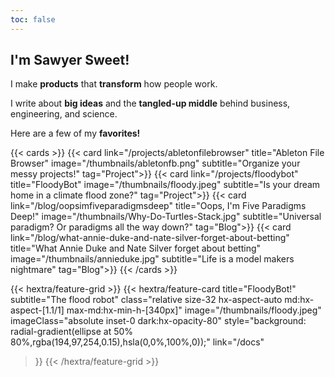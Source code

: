 ```yaml
---
toc: false
---
```

## I'm Sawyer Sweet!

I make **products** that **transform** how people work.

I write about **big ideas** and the **tangled-up middle** behind business, engineering, and science.

Here are a few of my **favorites!**

{{< cards >}}
  {{< card link="/projects/abletonfilebrowser" title="Ableton File Browser" image="/thumbnails/abletonfb.png" subtitle="Organize your messy projects!" tag="Project">}}
  {{< card link="/projects/floodybot" title="FloodyBot" image="/thumbnails/floody.jpeg" subtitle="Is your dream home in a climate flood zone?" tag="Project">}}
  {{< card link="/blog/oopsimfiveparadigmsdeep" title="Oops, I'm Five Paradigms Deep!" image="/thumbnails/Why-Do-Turtles-Stack.jpg" subtitle="Universal paradigm? Or paradigms all the way down?" tag="Blog">}}
  {{< card link="/blog/what-annie-duke-and-nate-silver-forget-about-betting" title="What Annie Duke and Nate Silver forget about betting" image="/thumbnails/annieduke.jpg" subtitle="Life is a model makers nightmare" tag="Blog">}}
{{< /cards >}}

{{< hextra/feature-grid >}}
  {{< hextra/feature-card
    title="FloodyBot!"
    subtitle="The flood robot"
    class="relative size-32 hx-aspect-auto md:hx-aspect-[1.1/1] max-md:hx-min-h-[340px]"
    image="/thumbnails/floody.jpeg"
    imageClass="absolute inset-0 dark:hx-opacity-80"
    style="background: radial-gradient(ellipse at 50% 80%,rgba(194,97,254,0.15),hsla(0,0%,100%,0));"
    link="/docs"
  >}}
{{< /hextra/feature-grid >}}
